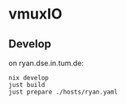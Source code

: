 # vmuxIO

## Develop

on ryan.dse.in.tum.de:

```shell
nix develop
just build
just prepare ./hosts/ryan.yaml

```
